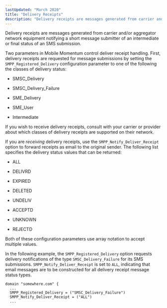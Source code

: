 ```yaml
---
lastUpdated: "March 2020"
title: "Delivery Receipts"
description: "Delivery receipts are messages generated from carrier and or aggregator network equipment notifying a short message submitter of an intermediate or final status of an SMS submission Two parameters in Mobile Momentum control deliver receipt handling First delivery receipts are requested for message submissions by setting the SMPP Registered Delivery..."
---
```


Delivery receipts are messages generated from carrier and/or aggregator network equipment notifying a short message submitter of an intermediate or final status of an SMS submission.

Two parameters in Mobile Momentum control deliver receipt handling. First, delivery receipts are requested for message submissions by setting the `SMPP_Registered_Delivery` configuration parameter to one of the following the classes of delivery status:

*   SMSC_Delivery

*   SMSC_Delivery_Failure

*   SME_Delivery

*   SME_User

*   Intermediate

If you wish to receive delivery receipts, consult with your carrier or provider about which classes of delivery receipts are supported on their network.

If you are *receiving* delivery receipts, use the `SMPP_Notify_Deliver_Receipt` option to forward receipts as email to the original sender. The following list specifies the delivery status values that can be returned:

*   ALL

*   DELIVRD

*   EXPIRED

*   DELETED

*   UNDELIV

*   ACCEPTD

*   UNKNOWN

*   REJECTD

Both of these configuration parameters use array notation to accept multiple values.

In the following example, the `SMPP_Registered_Delivery` option requests delivery notifications of the type `SMSC_Delivery_Failure` for its SMS submissions. `SMPP_Notify_Deliver_Receipt` is set to `ALL`, indicating that email messages are to be constructed for all delivery receipt message status types.

```
domain "somewhere.com" {
  ...
  SMPP_Registered_Delivery = ("SMSC_Delivery_Failure")
  SMPP_Notify_Deliver_Receipt = ("ALL")
  ...
```